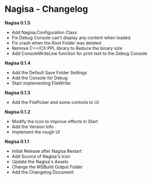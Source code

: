 ﻿# Nagisa - Changelog

**Nagisa 0.1.5**
- Add Nagisa.Configuration Class
- Fix Debug Console can't display any content when loaded
- Fix crash when the Root Folder was deleted
- Remove C++/CX PPL library to Reduce the binary size
- Add ConsoleWriteLine function for print text to the Debug Console

**Nagisa 0.1.4**
- Add the Default Save Folder Settings
- Add the Console for Debug
- Start implementing FileWriter

**Nagisa 0.1.3**
- Add the FilePicker and some controls to UI

**Nagisa 0.1.2**
- Modify the Icon to improve effects in Start
- Add the Version Info
- Implement the rough UI

**Nagisa 0.1.1**
- Initial Release after Nagisa Restart
- Add Source of Nagisa's Icon
- Update the Nagisa's Assets
- Change the MSBuild Output Folder
- Add the Changelog Document
